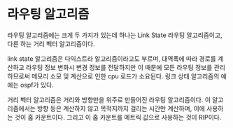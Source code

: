 # 라우팅 알고리즘

 라우팅 알고리즘에는 크게 두 가지가 있는데 하나는 Link State 라우팅 알고리즘이고, 다른 하는 거리 벡터 알고리즘이다. 

link state 알고리즘은 다익스트라 알고리즘이라고도 부르며, 대역폭에 따라 경로를 계산하고 라우팅 정보 변화시 변경 정보를 전달하지만 이 때문에 모든 라우팅 정보를 관리하므로써 메모리 소모 및 계산으로 인한 cpu 로드가 소요된다. 링크 상태 알고리즘의 예에는 ospf가 있다.



거리 벡터 알고리즘은 거리와 방향만을 위주로 만들어진 라우팅 알고리즘이다. 이 알고리즘에서는 방향 등은 계산하지 않고 목적지까지 걸리는 시간만 계산하며, 이에 사용하는 것이 홉 카운트이다. 그리고 이 홉 카운트를 메트릭 값으로 사용하는 것이 RIP이다.

